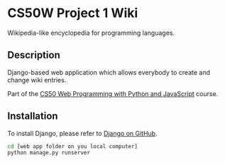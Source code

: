 # CS50W Project 1 Wiki
Wikipedia-like encyclopedia for programming languages.

## Description
Django-based web application which allows everybody to create and change wiki entries.

Part of the [CS50 Web Programming with Python and JavaScript](https://cs50.harvard.edu/web/2020/) course.

## Installation
To install Django, please refer to [Django on GitHub](https://github.com/django/django/blob/main/docs/topics/install.txt).

```bash
cd [web app folder on you local computer]
python manage.py runserver
```
